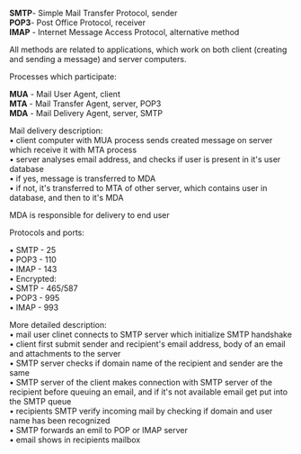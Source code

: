 


  
**SMTP**- Simple Mail Transfer Protocol, sender  
**POP3**- Post Office Protocol, receiver  
**IMAP** - Internet Message Access Protocol, alternative method  
  
All methods are related to applications, which work on both client (creating and sending a message) and server computers.  
  
Processes which participate:  
  
**MUA** - Mail User Agent, client   
**MTA** - Mail Transfer Agent, server, POP3  
**MDA** - Mail Delivery Agent, server, SMTP  
  
Mail delivery description:  
• client computer with MUA process sends created message on server which receive it with MTA process  
• server analyses email address, and checks if user is present in it's user database  
• if yes, message is transferred to MDA  
• if not, it's transferred to MTA of other server, which contains user in database, and then to it's MDA  
  
MDA is responsible for delivery to end user  
  
  
Protocols and ports:  
  
• SMTP - 25  
• POP3 - 110  
• IMAP - 143  
• Encrypted:  
 • SMTP - 465/587  
 • POP3 - 995  
 • IMAP - 993  
  
  
More detailed description:  
• mail user clinet connects to SMTP server which initialize SMTP handshake  
• client first submit sender and recipient's email address, body of an email and attachments to the server  
• SMTP server checks if domain name of the recipient and sender are the same  
• SMTP server of the client makes connection with SMTP server of the recipient before queuing an email, and if it's not available email get put into the SMTP queue  
• recipients SMTP verify incoming mail by checking if domain and user name has been recognized  
• SMTP forwards an emil to POP or IMAP server  
• email shows in recipients mailbox  
  
  
  
  
  
  
  

